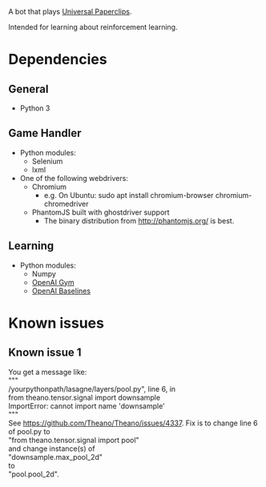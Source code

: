 A bot that plays [Universal Paperclips](http://decisionproblem.com/paperclips/index2.html).

Intended for learning about reinforcement learning.

# Dependencies

## General
- Python 3

## Game Handler
- Python modules:
	- Selenium
	- lxml
- One of the following webdrivers:
	- Chromium
		- e.g. On Ubuntu: sudo apt install chromium-browser chromium-chromedriver
	- PhantomJS built with ghostdriver support
		- The binary distribution from http://phantomjs.org/ is best.

## Learning
- Python modules:
	- Numpy
	- [OpenAI Gym](https://github.com/openai/gym)
	- [OpenAI Baselines](https://github.com/openai/baselines)

# Known issues

## Known issue 1
You get a message like:  
"""  
/yourpythonpath/lasagne/layers/pool.py", line 6, in <module>  
    from theano.tensor.signal import downsample  
ImportError: cannot import name 'downsample'  
"""  
See https://github.com/Theano/Theano/issues/4337. Fix is to change line 6 of pool.py to   
	"from theano.tensor.signal import pool"  
and change instance(s) of  
	"downsample.max_pool_2d"  
to  
	"pool.pool_2d".  
